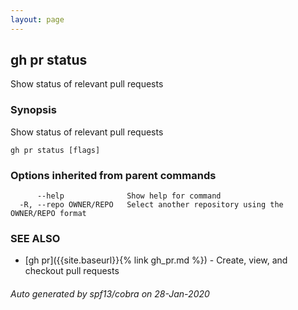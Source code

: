 ```yaml
---
layout: page
---
```


## gh pr status

Show status of relevant pull requests

### Synopsis

Show status of relevant pull requests

```
gh pr status [flags]
```

### Options inherited from parent commands

```
      --help              Show help for command
  -R, --repo OWNER/REPO   Select another repository using the OWNER/REPO format
```

### SEE ALSO

* [gh pr]({{site.baseurl}}{% link gh_pr.md %})	 - Create, view, and checkout pull requests

###### Auto generated by spf13/cobra on 28-Jan-2020
